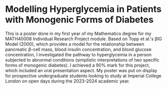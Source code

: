 # Modelling Hyperglycemia in Patients with Monogenic Forms of Diabetes
This is a poster done in my first year of my Mathematics degree for my MATH40008 Individual Research Project module. Based on Topp et al.'s βIG Model (2000), which provides a model for the relationship between pancreatic β-cell mass, blood insulin concentration, and blood glucose concentration, I investigated the pathway to hyperglycemia in a person subjected to abnormal conditions (simplistic interpretations of two specific forms of monogenic diabetes). I achieved a 90% mark for this project, which included an oral presentation aspect. My poster was put on display for prospective undergraduate students looking to study at Imperial College London on open days during the 2023-2024 academic year.
